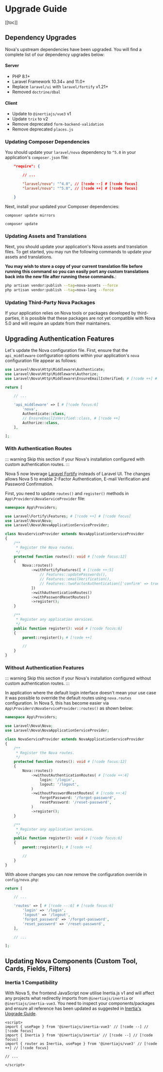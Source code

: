 # Upgrade Guide

[[toc]]

## Dependency Upgrades

Nova's upstream dependencies have been upgraded. You will find a complete list of our dependency upgrades below:

#### Server

* PHP 8.1+
* Laravel Framework 10.34+ and 11.0+
* Replace `laravel/ui` with `laravel/fortify` v1.21+
* Removed `doctrine/dbal`

#### Client

* Update to `@inertiajs/vue3` v1
* Update `trix` to v2
* Remove deprecated `form-backend-validation`
* Remove deprecated `places.js`

### Updating Composer Dependencies

You should update your `laravel/nova` dependency to `^5.0` in your application's `composer.json` file:

```json
    "require": {

        // ...

        "laravel/nova": "^4.0", // [!code --] # [!code focus]
        "laravel/nova": "^5.0", // [!code ++] # [!code focus]

    }
```

Next, install your updated your Composer dependencies:

```shell
composer update mirrors

composer update
```

### Updating Assets and Translations

Next, you should update your application's Nova assets and translation files. To get started, you may run the following commands to update your assets and translations.

**You may wish to store a copy of your current translation file before running this command so you can easily port any custom translations back into the new file after running these commands.**:

```bash
php artisan vendor:publish --tag=nova-assets --force
php artisan vendor:publish --tag=nova-lang --force
```

### Updating Third-Party Nova Packages ​

If your application relies on Nova tools or packages developed by third-parties, it is possible that these packages are not yet compatible with Nova 5.0 and will require an update from their maintainers.

## Upgrading Authentication Features

Let's update the Nova configuration file. First, ensure that the `api_middleware` configuration options within your application's `nova` configuration file appear as follows:

```php
use Laravel\Nova\Http\Middleware\Authenticate;
use Laravel\Nova\Http\Middleware\Authorize;
use Laravel\Nova\Http\Middleware\EnsureEmailIsVerified; # [!code ++] # [!code focus]

return [

    // ...

    'api_middleware' => [ # [!code focus:6]
        'nova',
        Authenticate::class,
        // EnsureEmailIsVerified::class, # [!code ++]
        Authorize::class,
    ],

];
```


### With Authentication Routes

::: warning
Skip this section if your Nova's installation configured with custom authentication routes.
:::

Nova 5 now leverage [Laravel Fortify](https://laravel.com/docs/fortify) insteads of Laravel UI. The changes allows Nova 5 to enable 2-Factor Authentication, E-mail Verification and Password Confirmation. 

First, you need to update `routes()` and `register()` methods in `App\Providers\NovaServiceProvider` file:

```php
namespace App\Providers;

use Laravel\Fortify\Features; # [!code ++] # [!code focus]
use Laravel\Nova\Nova;
use Laravel\Nova\NovaApplicationServiceProvider;

class NovaServiceProvider extends NovaApplicationServiceProvider
{
    /**
     * Register the Nova routes.
     */
    protected function routes(): void # [!code focus:12]
    {
        Nova::routes()
            ->withFortifyFeatures([ # [!code ++:5]
                // Features::updatePasswords(),
                // Features::emailVerification(),
                // Features::twoFactorAuthentication(['confirm' => true, 'confirmPassword' => true]),
            ])
            ->withAuthenticationRoutes()
            ->withPasswordResetRoutes()
            ->register();
    }

    /**
     * Register any application services.
     */
    public function register(): void # [!code focus:6]
    {
        parent::register(); # [!code ++]

        //
    }
}
```

### Without Authentication Features

::: warning
Skip this section if your Nova's installation configured without custom authentication routes.
:::

In application where the default login interface doesn't mean your use case it was possible to override the default routes using `nova.routes` configuration. In Nova 5, this has become easier via `App\Providers\NovaServiceProvider::routes()` as shown below:

```php
namespace App\Providers;

use Laravel\Nova\Nova;
use Laravel\Nova\NovaApplicationServiceProvider;

class NovaServiceProvider extends NovaApplicationServiceProvider
{
    /**
     * Register the Nova routes.
     */
    protected function routes(): void # [!code focus:12]
    {
        Nova::routes()
            ->withoutAuthenticationRoutes( # [!code ++:4]
                login: '/login',
                logout: '/logout',
            )
            ->withoutPasswordResetRoutes( # [!code ++:4]
                forgotPassword: '/forgot-password',
                resetPassword: '/reset-password',
            )
            ->register();
    }

    /**
     * Register any application services.
     */
    public function register(): void # [!code focus:6]
    {
        parent::register(); # [!code ++]

        //
    }
}
```

With above changes you can now remove the configuration override in `config/nova.php`:

```php
return [

    // ...

    'routes' => [ # [!code --:6] # [!code focus:6]
        'login' => '/login',
        'logout' => '/logout',
        'forgot_password' => '/forgot-password',
        'reset_password' => '/reset-password',
    ],

    // ...

];
```

## Updating Nova Components (Custom Tool, Cards, Fields, Filters)

### Inertia 1 Compatibility

With Nova 5, the frontend JavaScript now utilise Inertia.js v1 and will affect any projects what redirectly imports from `@inertiajs/inertia` or `@inertiajs/inertia-vue3`. You need to inspect your components/packages and ensure all reference has been updated as suggested in [Inertia's Upgrade Guide](https://inertiajs.com/upgrade-guide).

```vue
<script>
import { usePage } from '@inertiajs/inertia-vue3' // [!code --] // [!code focus]
import { Inertia } from '@inertiajs/inertia' // [!code --] // [!code focus]
import { router as Inertia, usePage } from '@inertiajs/vue3' // [!code ++] // [!code focus]

// ...

</script>

